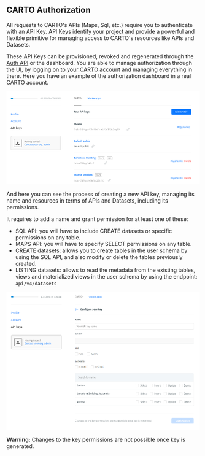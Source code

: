 ## CARTO Authorization 

All requests to CARTO's APIs (Maps, Sql, etc.) require you to authenticate with an API Key.
API Keys identify your project and provide a powerful and flexible primitive for managing access to CARTO's resources like APIs and Datasets.

These API Keys can be provisioned, revoked and regenerated through the [Auth API]({{site.authapi_docs}}/reference/) or the dashboard. You are able to manage authorization through the UI, by [logging on to your CARTO account](https://carto.com) and managing everything in there. Here you have an example of the authorization dashboard in a real CARTO account.

![Authorization dashboard image 1](../img/capture-dashboard-auth.png)

And here you can see the process of creating a new API key, managing its name and resources in terms of APIs and Datasets, including its permissions.

It requires to add a name and grant permission for at least one of these: 
* SQL API: you will have to include CREATE datasets or specific permissions on any table.
* MAPS API: you will have to specify SELECT permissions on any table.
* CREATE datasets: allows you to create tables in the user schema by using the SQL API, and also modify or delete the tables previously created.
* LISTING datasets: allows to read the metadata from the existing tables, views and materialized views in the user schema by using the endpoint: `api/v4/datasets`

![Authorization dashboard image 2](../img/capture-auth-new-apikey.png)

**Warning:** Changes to the key permissions are not possible once key is generated.
